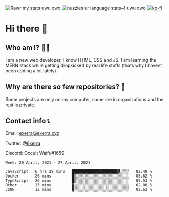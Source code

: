 ![Rawr my stats uwu owo](https://github-readme-stats.vercel.app/api?username=Exerra&show_icons=true&theme=buefy)
![nuzzles ur language stats~! uwu owo](https://github-readme-stats.vercel.app/api/top-langs/?username=Exerra&layout=compact)
[![ko-fi](https://www.ko-fi.com/img/githubbutton_sm.svg)](https://ko-fi.com/X8X130H96)
# Hi there 👋
## Who am I? 🙋‍♀️
I am a new web developer, I know HTML, CSS and JS. I am learning the MERN stack while getting dropkicked by real life stuffs (thats why I havent been coding a lot lately).
## Why are there so few repositories? 🤔
Some projects are only on my computer, some are in organizations and the rest is private.
## Contact info 📞
Email: [exerra@exerra.xyz](mailto:exerra@exerra.xyz)

Twitter: [@Exerra](https://twitter.com/exerra)

Discord: Occult Waifu#1659

<!--START_SECTION:waka-->
```text
Week: 20 April, 2021 - 27 April, 2021

JavaScript   6 hrs 29 mins   ████████████████████▓░░░░   82.48 % 
Docker       26 mins         █▒░░░░░░░░░░░░░░░░░░░░░░░   05.62 % 
TypeScript   26 mins         █▒░░░░░░░░░░░░░░░░░░░░░░░   05.53 % 
Other        13 mins         ▓░░░░░░░░░░░░░░░░░░░░░░░░   02.88 % 
JSON         12 mins         ▓░░░░░░░░░░░░░░░░░░░░░░░░   02.62 % 
```
<!--END_SECTION:waka-->

